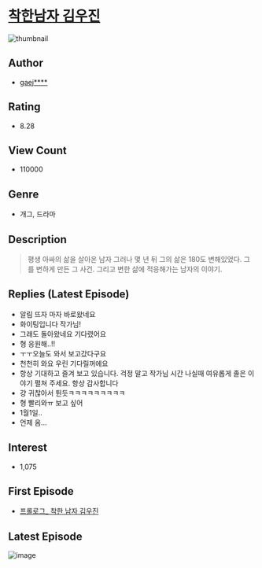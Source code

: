 # [착한남자 김우진](https://comic.naver.com/bestChallenge/list?titleId=757464)
![thumbnail](https://image-comic.pstatic.net/user_contents_data/challenge_comic/2021/01/18/314950/thumbnail_202x164cf757c3a_c070_44a4_bcda_c3929759b846_00004507.JPEG)

## Author
- [gaej****](https://comic.naver.com/artistTitle?id=314950)

## Rating
- 8.28

## View Count
- 110000

## Genre
- 개그, 드라마

## Description
> 평생 아싸의 삶을 살아온 남자 그러나 몇 년 뒤 그의 삶은 180도 변해있었다. 그를 변하게 만든 그 사건. 그리고 변한 삶에 적응해가는 남자의 이야기.

## Replies (Latest Episode)
- 알림 뜨자 마자 바로왔네요
- 화이팅입니다 작가님!
- 그래도 돌아왔네요 기다렸어요
- 형 응원해..!!
- ㅜㅜ오늘도 와서 보고갔다구요
- 천천히 와요 우린 기다릴꺼에요
- 항상 기대하고 즐겨 보고 있습니다. 걱정 말고 작가님 시간 나실때 여유롭게 졸은 이야기 펼쳐 주세요. 항상 감사합니다
- 걍 귀찮아서 튄듯ㅋㅋㅋㅋㅋㅋㅋㅋㅋ
- 형 빨리와ㅠ 보고 싶어
- 1월1일..
- 언제 옴...

## Interest
- 1,075

## First Episode
- [프롤로그_ 착한 남자 김우진](https://comic.naver.com/bestChallenge/detail?titleId=757464&no=3)

## Latest Episode
![image](https://image-comic.pstatic.net/user_contents_data/challenge_comic/2021/06/07/314950/upload_4051378419923181876.jpeg)
